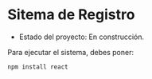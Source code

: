 <h1>Sitema de Registro</h1>

- Estado del proyecto: En construcción.

Para ejecutar el sistema, debes poner:

```npm install react```
